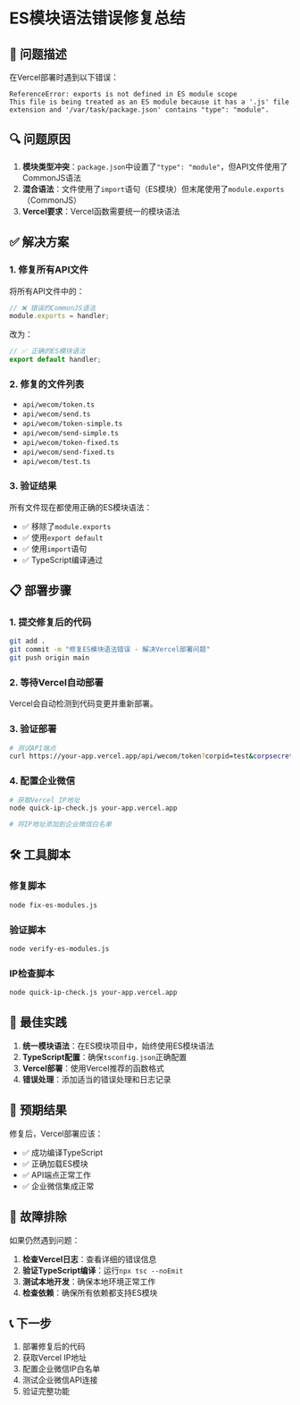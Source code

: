 # ES模块语法错误修复总结

## 🚨 问题描述

在Vercel部署时遇到以下错误：
```
ReferenceError: exports is not defined in ES module scope
This file is being treated as an ES module because it has a '.js' file extension and '/var/task/package.json' contains "type": "module".
```

## 🔍 问题原因

1. **模块类型冲突**：`package.json`中设置了`"type": "module"`，但API文件使用了CommonJS语法
2. **混合语法**：文件使用了`import`语句（ES模块）但末尾使用了`module.exports`（CommonJS）
3. **Vercel要求**：Vercel函数需要统一的模块语法

## ✅ 解决方案

### 1. 修复所有API文件

将所有API文件中的：
```typescript
// ❌ 错误的CommonJS语法
module.exports = handler;
```

改为：
```typescript
// ✅ 正确的ES模块语法
export default handler;
```

### 2. 修复的文件列表

- `api/wecom/token.ts`
- `api/wecom/send.ts`
- `api/wecom/token-simple.ts`
- `api/wecom/send-simple.ts`
- `api/wecom/token-fixed.ts`
- `api/wecom/send-fixed.ts`
- `api/wecom/test.ts`

### 3. 验证结果

所有文件现在都使用正确的ES模块语法：
- ✅ 移除了`module.exports`
- ✅ 使用`export default`
- ✅ 使用`import`语句
- ✅ TypeScript编译通过

## 📋 部署步骤

### 1. 提交修复后的代码
```bash
git add .
git commit -m "修复ES模块语法错误 - 解决Vercel部署问题"
git push origin main
```

### 2. 等待Vercel自动部署
Vercel会自动检测到代码变更并重新部署。

### 3. 验证部署
```bash
# 测试API端点
curl https://your-app.vercel.app/api/wecom/token?corpid=test&corpsecret=test
```

### 4. 配置企业微信
```bash
# 获取Vercel IP地址
node quick-ip-check.js your-app.vercel.app

# 将IP地址添加到企业微信白名单
```

## 🛠️ 工具脚本

### 修复脚本
```bash
node fix-es-modules.js
```

### 验证脚本
```bash
node verify-es-modules.js
```

### IP检查脚本
```bash
node quick-ip-check.js your-app.vercel.app
```

## 📝 最佳实践

1. **统一模块语法**：在ES模块项目中，始终使用ES模块语法
2. **TypeScript配置**：确保`tsconfig.json`正确配置
3. **Vercel部署**：使用Vercel推荐的函数格式
4. **错误处理**：添加适当的错误处理和日志记录

## 🎯 预期结果

修复后，Vercel部署应该：
- ✅ 成功编译TypeScript
- ✅ 正确加载ES模块
- ✅ API端点正常工作
- ✅ 企业微信集成正常

## 🔧 故障排除

如果仍然遇到问题：

1. **检查Vercel日志**：查看详细的错误信息
2. **验证TypeScript编译**：运行`npx tsc --noEmit`
3. **测试本地开发**：确保本地环境正常工作
4. **检查依赖**：确保所有依赖都支持ES模块

## 📞 下一步

1. 部署修复后的代码
2. 获取Vercel IP地址
3. 配置企业微信IP白名单
4. 测试企业微信API连接
5. 验证完整功能 